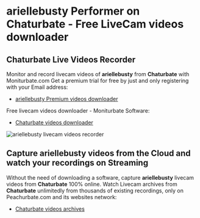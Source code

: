 # ariellebusty Performer on Chaturbate - Free LiveCam videos downloader

## Chaturbate Live Videos Recorder

Monitor and record livecam videos of **ariellebusty** from **Chaturbate** with Moniturbate.com
Get a premium trial for free by just and only registering with your Email address:
* [ariellebusty Premium videos downloader](https://moniturbate.com/request-demo-licence-key.html)

Free livecam videos downloader - Moniturbate Software:
* [Chaturbate videos downloader](https://moniturbate.com/moniturbate-download-software.html)

![ariellebusty livecam videos recorder](https://peachurnet.com/templates/moniturbate-software.png)


## Capture ariellebusty videos from the Cloud and watch your recordings on Streaming

Without the need of downloading a software, capture **ariellebusty** livecam videos from **Chaturbate** 100% online.
Watch Livecam archives from **Chaturbate** unlimitedly from thousands of existing recordings, only on Peachurbate.com and its websites network:
* [Chaturbate videos archives](https://peachurnet.com/)